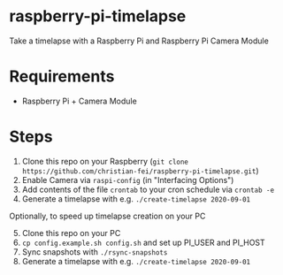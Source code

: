 # raspberry-pi-timelapse

Take a timelapse with a Raspberry Pi and Raspberry Pi Camera Module

# Requirements

- Raspberry Pi + Camera Module

# Steps

1. Clone this repo on your Raspberry (`git clone https://github.com/christian-fei/raspberry-pi-timelapse.git`)
2. Enable Camera via `raspi-config` (in "Interfacing Options")
3. Add contents of the file `crontab` to your cron schedule via `crontab -e`
4. Generate a timelapse with e.g. `./create-timelapse 2020-09-01`

Optionally, to speed up timelapse creation on your PC

5. Clone this repo on your PC
6. `cp config.example.sh config.sh` and set up PI_USER and PI_HOST 
7. Sync snapshots with `./rsync-snapshots`
8. Generate a timelapse with e.g. `./create-timelapse 2020-09-01`

